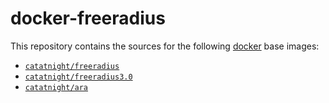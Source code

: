 docker-freeradius
=============

This repository contains the sources for the following [docker](https://docker.io) base images:
- [`catatnight/freeradius`](/v2)
- [`catatnight/freeradius3.0`](/v3)
- [`catatnight/ara`](/ara)
